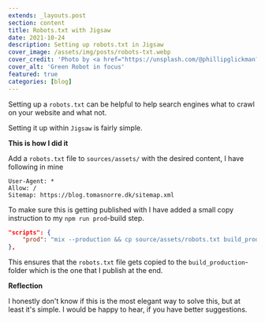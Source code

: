 ```yaml
---
extends: _layouts.post
section: content
title: Robots.txt with Jigsaw
date: 2021-10-24
description: Setting up robots.txt in Jigsaw
cover_image: /assets/img/posts/robots-txt.webp
cover_credit: 'Photo by <a href="https://unsplash.com/@phillipglickman?utm_source=unsplash&utm_medium=referral&utm_content=creditCopyText">Phillip Glickman</a> on <a href="https://unsplash.com/s/photos/robot?utm_source=unsplash&utm_medium=referral&utm_content=creditCopyText">Unsplash</a>'
cover_alt: 'Green Robot in focus'
featured: true
categories: [blog]
---
```


Setting up a `robots.txt` can be helpful to help search engines what to crawl on your website and what not.

Setting it up within `Jigsaw` is fairly simple. 

**This is how I did it**

Add a `robots.txt` file to `sources/assets/` with the desired content, I have following in mine

```apacheconf
User-Agent: *
Allow: /
Sitemap: https://blog.tomasnorre.dk/sitemap.xml
```

To make sure this is getting published with I have added a small copy instruction to my `npm run prod`-build step.

```json 
"scripts": {
    "prod": "mix --production && cp source/assets/robots.txt build_production/robots.txt"
},
```

This ensures that the `robots.txt` file gets copied to the `build_production`-folder which is the one that I publish at the end.

**Reflection** 

I honestly don't know if this is the most elegant way to solve this, but at least it's simple.
I would be happy to hear, if you have better suggestions.







